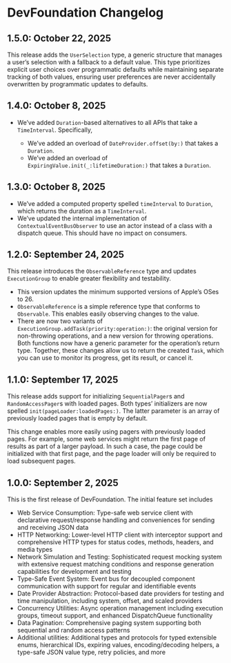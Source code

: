 # DevFoundation Changelog


## 1.5.0: October 22, 2025

This release adds the `UserSelection` type, a generic structure that manages a user’s selection with
a fallback to a default value. This type prioritizes explicit user choices over programmatic
defaults while maintaining separate tracking of both values, ensuring user preferences are never
accidentally overwritten by programmatic updates to defaults.


## 1.4.0: October 8, 2025

  - We’ve added `Duration`-based alternatives to all APIs that take a `TimeInterval`. Specifically,

      - We’ve added an overload of `DateProvider.offset(by:)` that takes a `Duration`.
      - We’ve added an overload of `ExpiringValue.init(_:lifetimeDuration:)` that takes a
        `Duration`.


## 1.3.0: October 8, 2025

  - We’ve added a computed property spelled `timeInterval` to `Duration`, which returns the
    duration as a `TimeInterval`.
  - We’ve updated the internal implementation of `ContextualEventBusObserver` to use an actor
    instead of a class with a dispatch queue. This should have no impact on consumers.


## 1.2.0: September 24, 2025

This release introduces the `ObservableReference` type and updates `ExecutionGroup` to enable
greater flexibility and testability.

  - This version updates the minimum supported versions of Apple’s OSes to 26.
  - `ObservableReference` is a simple reference type that conforms to `Observable`. This enables
    easily observing changes to the value.
  - There are now two variants of `ExecutionGroup.addTask(priority:operation:)`: the original
    version for non-throwing operations, and a new version for throwing operations. Both functions
    now have a generic parameter for the operation’s return type. Together, these changes allow us
    to return the created `Task`, which you can use to monitor its progress, get its result, or
    cancel it.


## 1.1.0: September 17, 2025

This release adds support for initializing `SequentialPager`s and `RandomAccessPager`s with loaded
pages. Both types’ initializers are now spelled `init(pageLoader:loadedPages:)`. The latter
parameter is an array of previously loaded pages that is empty by default.

This change enables more easily using pagers with previously loaded pages. For example, some web
services might return the first page of results as part of a larger payload. In such a case, the
page could be initialized with that first page, and the page loader will only be required to load
subsequent pages.


## 1.0.0: September 2, 2025

This is the first release of DevFoundation. The initial feature set includes

  - Web Service Consumption: Type-safe web service client with declarative request/response handling
    and conveniences for sending and receiving JSON data
  - HTTP Networking: Lower-level HTTP client with interceptor support and comprehensive HTTP types
    for status codes, methods, headers, and media types
  - Network Simulation and Testing: Sophisticated request mocking system with extensive request
    matching conditions and response generation capabilities for development and testing
  - Type-Safe Event System: Event bus for decoupled component communication with support for regular
    and identifiable events
  - Date Provider Abstraction: Protocol-based date providers for testing and time manipulation,
    including system, offset, and scaled providers
  - Concurrency Utilities: Async operation management including execution groups, timeout support,
    and enhanced DispatchQueue functionality
  - Data Pagination: Comprehensive paging system supporting both sequential and random access
    patterns
  - Additional utilities: Additional types and protocols for typed extensible enums, hierarchical
    IDs, expiring values, encoding/decoding helpers, a type-safe JSON value type, retry policies,
    and more
